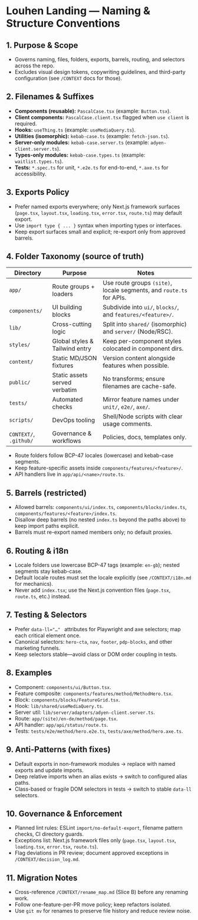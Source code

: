 # Louhen Landing — Naming & Structure Conventions

## 1. Purpose & Scope
- Governs naming, files, folders, exports, barrels, routing, and selectors across the repo.
- Excludes visual design tokens, copywriting guidelines, and third-party configuration (see `/CONTEXT` docs for those).

## 2. Filenames & Suffixes
- **Components (reusable):** `PascalCase.tsx` (example: `Button.tsx`).
- **Client components:** `PascalCase.client.tsx` flagged when `use client` is required.
- **Hooks:** `useThing.ts` (example: `useMediaQuery.ts`).
- **Utilities (isomorphic):** `kebab-case.ts` (example: `fetch-json.ts`).
- **Server-only modules:** `kebab-case.server.ts` (example: `adyen-client.server.ts`).
- **Types-only modules:** `kebab-case.types.ts` (example: `waitlist.types.ts`).
- **Tests:** `*.spec.ts` for unit, `*.e2e.ts` for end-to-end, `*.axe.ts` for accessibility.

## 3. Exports Policy
- Prefer named exports everywhere; only Next.js framework surfaces (`page.tsx`, `layout.tsx`, `loading.tsx`, `error.tsx`, `route.ts`) may default export.
- Use `import type { ... }` syntax when importing types or interfaces.
- Keep export surfaces small and explicit; re-export only from approved barrels.

## 4. Folder Taxonomy (source of truth)

| Directory | Purpose | Notes |
| --- | --- | --- |
| `app/` | Route groups + loaders | Use route groups `(site)`, locale segments, and `route.ts` for APIs. |
| `components/` | UI building blocks | Subdivide into `ui/`, `blocks/`, and `features/<feature>/`. |
| `lib/` | Cross-cutting logic | Split into `shared/` (isomorphic) and `server/` (Node/RSC). |
| `styles/` | Global styles & Tailwind entry | Keep per-component styles colocated in component dirs. |
| `content/` | Static MD/JSON fixtures | Version content alongside features when possible. |
| `public/` | Static assets served verbatim | No transforms; ensure filenames are cache-safe. |
| `tests/` | Automated checks | Mirror feature names under `unit/`, `e2e/`, `axe/`. |
| `scripts/` | DevOps tooling | Shell/Node scripts with clear usage comments. |
| `CONTEXT/`, `.github/` | Governance & workflows | Policies, docs, templates only. |

- Route folders follow BCP-47 locales (lowercase) and kebab-case segments.
- Keep feature-specific assets inside `components/features/<feature>/`.
- API handlers live in `app/api/<name>/route.ts`.

## 5. Barrels (restricted)
- Allowed barrels: `components/ui/index.ts`, `components/blocks/index.ts`, `components/features/<feature>/index.ts`.
- Disallow deep barrels (no nested `index.ts` beyond the paths above) to keep import paths explicit.
- Barrels must re-export named members only; no default proxies.

## 6. Routing & i18n
- Locale folders use lowercase BCP-47 tags (example: `en-gb`); nested segments stay kebab-case.
- Default locale routes must set the locale explicitly (see `/CONTEXT/i18n.md` for mechanics).
- Never add `index.tsx`; use the Next.js convention files (`page.tsx`, `route.ts`, etc.) instead.

## 7. Testing & Selectors
- Prefer `data-ll="…" ` attributes for Playwright and axe selectors; map each critical element once.
- Canonical selectors: `hero-cta`, `nav`, `footer`, `pdp-blocks`, and other marketing funnels.
- Keep selectors stable—avoid class or DOM order coupling in tests.

## 8. Examples
- Component: `components/ui/Button.tsx`.
- Feature composite: `components/features/method/MethodHero.tsx`.
- Block: `components/blocks/FeatureGrid.tsx`.
- Hook: `lib/shared/useMediaQuery.ts`.
- Server util: `lib/server/adapters/adyen-client.server.ts`.
- Route: `app/(site)/en-de/method/page.tsx`.
- API handler: `app/api/status/route.ts`.
- Tests: `tests/e2e/method/hero.e2e.ts`, `tests/axe/method/hero.axe.ts`.

## 9. Anti-Patterns (with fixes)
- Default exports in non-framework modules → replace with named exports and update imports.
- Deep relative imports when an alias exists → switch to configured alias paths.
- Class-based or fragile DOM selectors in tests → switch to stable `data-ll` selectors.

## 10. Governance & Enforcement
- Planned lint rules: ESLint `import/no-default-export`, filename pattern checks, CI directory guards.
- Exceptions list: Next.js framework files only (`page.tsx`, `layout.tsx`, `loading.tsx`, `error.tsx`, `route.ts`).
- Flag deviations in PR review; document approved exceptions in `/CONTEXT/decision_log.md`.

## 11. Migration Notes
- Cross-reference `/CONTEXT/rename_map.md` (Slice B) before any renaming work.
- Follow one-feature-per-PR move policy; keep refactors isolated.
- Use `git mv` for renames to preserve file history and reduce review noise.
